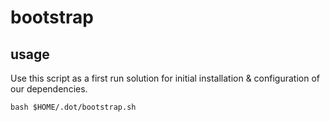# bootstrap

## usage

Use this script as a first run solution for initial installation & configuration of our dependencies.

`bash $HOME/.dot/bootstrap.sh`
